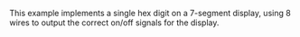 This example implements a single hex digit on a 7-segment display, using 8 wires to output the correct on/off signals for the display.
